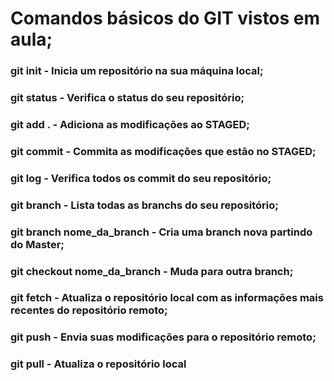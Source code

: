 # Comandos básicos do GIT vistos em aula;
### git init - Inicia um repositório na sua máquina local;
### git status - Verifica o status do seu repositório;
### git add . - Adiciona as modificações ao STAGED;
### git commit - Commita as modificações que estão no STAGED;
### git log - Verifica todos os commit do seu repositório;
### git branch - Lista todas as branchs do seu repositório;
### git branch nome_da_branch - Cria uma branch nova partindo do Master;
### git checkout nome_da_branch - Muda para outra branch;
### git fetch - Atualiza o repositório local com as informações mais recentes do repositório remoto;
### git push - Envia suas modificações para o repositório remoto;
### git pull - Atualiza o repositório local 
